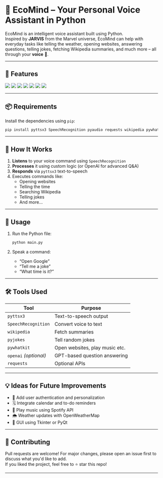# 🌿 EcoMind – Your Personal Voice Assistant in Python

EcoMind is an intelligent voice assistant built using Python.  
Inspired by **JARVIS** from the Marvel universe, EcoMind can help with everyday tasks like telling the weather, opening websites, answering questions, telling jokes, fetching Wikipedia summaries, and much more – all through your **voice** 🎤.

---

## 🔧 Features

<p align="left">
  <img src="https://img.shields.io/badge/🎙️%20Speech%20Recognition-yellow?style=flat-square" />
  <img src="https://img.shields.io/badge/🌐%20Open%20Websites-blue?style=flat-square" />
  <img src="https://img.shields.io/badge/🕒%20Tell%20Time-informational?style=flat-square" />
  <img src="https://img.shields.io/badge/📚%20Wikipedia%20Search-brightgreen?style=flat-square" />
  <img src="https://img.shields.io/badge/😂%20Jokes-orange?style=flat-square" />
  <img src="https://img.shields.io/badge/🔍%20AI%20QnA-lightgrey?style=flat-square" />
  <img src="https://img.shields.io/badge/🧩%20Modular%20Code-success?style=flat-square" />
</p>

---

## 📦 Requirements

Install the dependencies using `pip`:

```bash
pip install pyttsx3 SpeechRecognition pyaudio requests wikipedia pywhatkit pyjokes openai
```

---

## 🧠 How It Works

1. **Listens** to your voice command using `SpeechRecognition`
2. **Processes** it using custom logic (or OpenAI for advanced Q&A)
3. **Responds** via `pyttsx3` text-to-speech
4. Executes commands like:
   - Opening websites
   - Telling the time
   - Searching Wikipedia
   - Telling jokes
   - And more...

---

## 🚀 Usage

1. Run the Python file:
   ```bash
   python main.py
   ```

2. Speak a command:
   - “Open Google”
   - “Tell me a joke”
   - “What time is it?”

---

## 🛠 Tools Used

| Tool           | Purpose                        |
|----------------|--------------------------------|
| `pyttsx3`       | Text-to-speech output          |
| `SpeechRecognition` | Convert voice to text      |
| `wikipedia`     | Fetch summaries                |
| `pyjokes`       | Tell random jokes              |
| `pywhatkit`     | Open websites, play music etc. |
| `openai` _(optional)_ | GPT-based question answering |
| `requests`      | Optional APIs                  |

---

## 💡 Ideas for Future Improvements

- 🧠 Add user authentication and personalization
- 🗓 Integrate calendar and to-do reminders
- 🎵 Play music using Spotify API
- 🌦 Weather updates with OpenWeatherMap
- 🧾 GUI using Tkinter or PyQt

---

## 🙌 Contributing

Pull requests are welcome! For major changes, please open an issue first to discuss what you'd like to add.  
If you liked the project, feel free to ⭐ star this repo!

---


